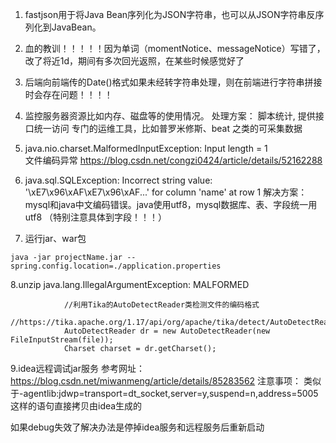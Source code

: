 1. fastjson用于将Java Bean序列化为JSON字符串，也可以从JSON字符串反序列化到JavaBean。

2. 血的教训！！！！！因为单词（momentNotice、messageNotice）写错了，改了将近1d，期间有多次回光返照，在某些时候感觉好了

3. 后端向前端传的Date()格式如果未经转字符串处理，则在前端进行字符串拼接时会存在问题！！！！
      
4. 监控服务器资源比如内存、磁盘等的使用情况。 处理方案： 脚本统计, 提供接口统一访问   专门的运维工具，比如普罗米修斯、beat  之类的可采集数据

5. java.nio.charset.MalformedInputException: Input length = 1  
文件编码异常 https://blog.csdn.net/congzi0424/article/details/52162288

6. java.sql.SQLException: Incorrect string value: '\xE7\x96\xAF\xE7\x96\xAF...' for column 'name' at row 1
    解决方案：mysql和java中文编码错误。java使用utf8，mysql数据库、表、字段统一用utf8 （特别注意具体到字段！！！）

7. 运行jar、war包
```
java -jar projectName.jar --spring.config.location=./application.properties

```

8.unzip java.lang.IllegalArgumentException: MALFORMED
```
            //利用Tika的AutoDetectReader类检测文件的编码格式 
            //https://tika.apache.org/1.17/api/org/apache/tika/detect/AutoDetectReader.html
            AutoDetectReader dr = new AutoDetectReader(new FileInputStream(file));
            Charset charset = dr.getCharset();
```

9.idea远程调试jar服务
参考网址： https://blog.csdn.net/miwanmeng/article/details/85283562
注意事项：
类似于-agentlib:jdwp=transport=dt_socket,server=y,suspend=n,address=5005 这样的语句直接拷贝由idea生成的    

如果debug失效了解决办法是停掉idea服务和远程服务后重新启动
